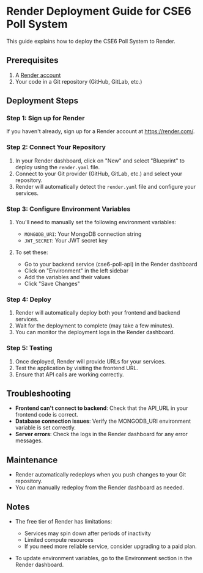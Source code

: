 # Render Deployment Guide for CSE6 Poll System

This guide explains how to deploy the CSE6 Poll System to Render.

## Prerequisites

1. A [Render account](https://render.com/)
2. Your code in a Git repository (GitHub, GitLab, etc.)

## Deployment Steps

### Step 1: Sign up for Render

If you haven't already, sign up for a Render account at https://render.com/.

### Step 2: Connect Your Repository

1. In your Render dashboard, click on "New" and select "Blueprint" to deploy using the `render.yaml` file.
2. Connect to your Git provider (GitHub, GitLab, etc.) and select your repository.
3. Render will automatically detect the `render.yaml` file and configure your services.

### Step 3: Configure Environment Variables

1. You'll need to manually set the following environment variables:
   - `MONGODB_URI`: Your MongoDB connection string
   - `JWT_SECRET`: Your JWT secret key

2. To set these:
   - Go to your backend service (cse6-poll-api) in the Render dashboard
   - Click on "Environment" in the left sidebar
   - Add the variables and their values
   - Click "Save Changes"

### Step 4: Deploy

1. Render will automatically deploy both your frontend and backend services.
2. Wait for the deployment to complete (may take a few minutes).
3. You can monitor the deployment logs in the Render dashboard.

### Step 5: Testing

1. Once deployed, Render will provide URLs for your services.
2. Test the application by visiting the frontend URL.
3. Ensure that API calls are working correctly.

## Troubleshooting

- **Frontend can't connect to backend**: Check that the API_URL in your frontend code is correct.
- **Database connection issues**: Verify the MONGODB_URI environment variable is set correctly.
- **Server errors**: Check the logs in the Render dashboard for any error messages.

## Maintenance

- Render automatically redeploys when you push changes to your Git repository.
- You can manually redeploy from the Render dashboard as needed.

## Notes

- The free tier of Render has limitations:
  - Services may spin down after periods of inactivity
  - Limited compute resources
  - If you need more reliable service, consider upgrading to a paid plan.

- To update environment variables, go to the Environment section in the Render dashboard. 